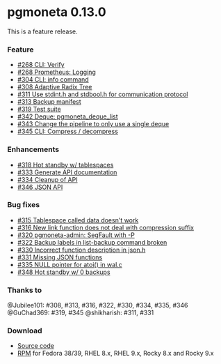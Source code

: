 # pgmoneta 0.13.0

This is a feature release.

### Feature

* [#268 CLI: Verify](https://github.com/pgmoneta/pgmoneta/issues/267)
* [#268 Prometheus: Logging](https://github.com/pgmoneta/pgmoneta/issues/268)
* [#304 CLI: info command](https://github.com/pgmoneta/pgmoneta/issues/304)
* [#308 Adaptive Radix Tree](https://github.com/pgmoneta/pgmoneta/issues/308)
* [#311 Use stdint.h and stdbool.h for communication protocol](https://github.com/pgmoneta/pgmoneta/issues/311)
* [#313 Backup manifest](https://github.com/pgmoneta/pgmoneta/issues/313)
* [#319 Test suite](https://github.com/pgmoneta/pgmoneta/issues/319)
* [#342 Deque: pgmoneta_deque_list](https://github.com/pgmoneta/pgmoneta/issues/342)
* [#343 Change the pipeline to only use a single deque](https://github.com/pgmoneta/pgmoneta/issues/343)
* [#345 CLI: Compress / decompress](https://github.com/pgmoneta/pgmoneta/issues/345)

### Enhancements

* [#318 Hot standby w/ tablespaces](https://github.com/pgmoneta/pgmoneta/issues/318)
* [#333 Generate API documentation](https://github.com/pgmoneta/pgmoneta/issues/333)
* [#334 Cleanup of API](https://github.com/pgmoneta/pgmoneta/issues/334)
* [#346 JSON API](https://github.com/pgmoneta/pgmoneta/issues/346)

### Bug fixes

* [#315 Tablespace called data doesn't work](https://github.com/pgmoneta/pgmoneta/issues/315)
* [#316 New link function does not deal with compression suffix](https://github.com/pgmoneta/pgmoneta/issues/316)
* [#320 pgmoneta-admin: SegFault with -P](https://github.com/pgmoneta/pgmoneta/issues/320)
* [#322 Backup labels in list-backup command broken](https://github.com/pgmoneta/pgmoneta/issues/322)
* [#330 Incorrect function description in json.h](https://github.com/pgmoneta/pgmoneta/issues/330)
* [#331 Missing JSON functions](https://github.com/pgmoneta/pgmoneta/issues/331)
* [#335 NULL pointer for atoi() in wal.c](https://github.com/pgmoneta/pgmoneta/issues/335)
* [#348 Hot standby w/ 0 backups](https://github.com/pgmoneta/pgmoneta/issues/348)

### Thanks to

@Jubilee101: #308, #313, #316, #322, #330, #334, #335, #346
@GuChad369: #319, #345
@shikharish: #311, #331

### Download

* [Source code](https://github.com/pgmoneta/pgmoneta/releases/download/0.13.0/pgmoneta-0.13.0.tar.gz)
* [RPM](https://yum.postgresql.org) for Fedora 38/39, RHEL 8.x, RHEL 9.x, Rocky 8.x and Rocky 9.x

